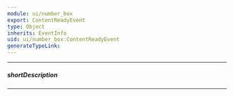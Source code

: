 ```yaml
---
module: ui/number_box
export: ContentReadyEvent
type: Object
inherits: EventInfo
uid: ui/number_box:ContentReadyEvent
generateTypeLink: 
---
```

---
##### shortDescription
<!-- Description goes here -->

---
<!-- Description goes here -->